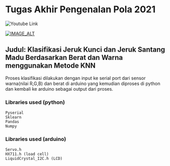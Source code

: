 # Tugas Akhir Pengenalan Pola 2021

![Youtube Link](https://drive.google.com/file/d/1cgDqq8PABAwJ-Cv_ieGbjttYfF8TQkfo/view?usp=sharing)

[![IMAGE_ALT](https://drive.google.com/file/d/1cgDqq8PABAwJ-Cv_ieGbjttYfF8TQkfo/view?usp=sharing)](https://www.youtube.com/watch?v=p0su3leJ0DI)

## Judul: Klasifikasi Jeruk Kunci dan Jeruk Santang Madu Berdasarkan Berat dan Warna menggunakan Metode KNN
Proses klasifikasi dilakukan dengan input ke serial port dari sensor warna(nilai R,G,B) dan berat di arduino yang kemudian diproses di python dan kembali ke arduino sebagai output dari proses.
### Libraries used (python)
```
Pyserial
Sklearn
Pandas
Numpy
``` 
### Libraries used (arduino)
```
Servo.h
HX711.h (load cell)
LiquidCrystal_I2C.h (LCD)
``` 
